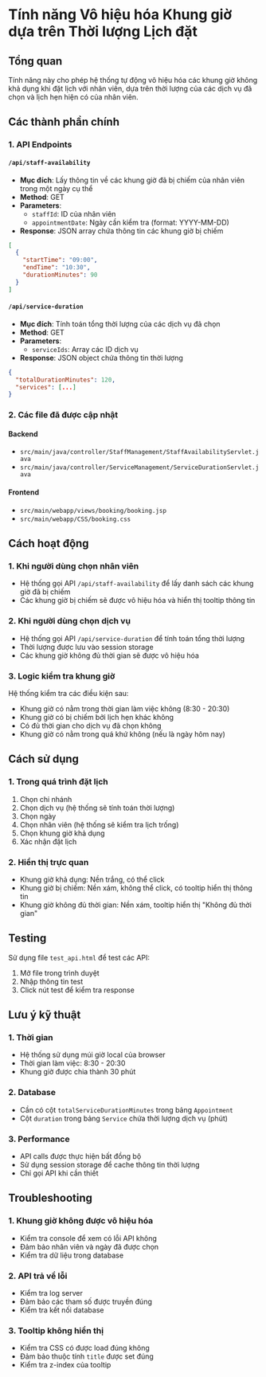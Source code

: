 # Tính năng Vô hiệu hóa Khung giờ dựa trên Thời lượng Lịch đặt

## Tổng quan

Tính năng này cho phép hệ thống tự động vô hiệu hóa các khung giờ không khả dụng khi đặt lịch với nhân viên, dựa trên thời lượng của các dịch vụ đã chọn và lịch hẹn hiện có của nhân viên.

## Các thành phần chính

### 1. API Endpoints

#### `/api/staff-availability`

- **Mục đích**: Lấy thông tin về các khung giờ đã bị chiếm của nhân viên trong một ngày cụ thể
- **Method**: GET
- **Parameters**:
  - `staffId`: ID của nhân viên
  - `appointmentDate`: Ngày cần kiểm tra (format: YYYY-MM-DD)
- **Response**: JSON array chứa thông tin các khung giờ bị chiếm

```json
[
  {
    "startTime": "09:00",
    "endTime": "10:30",
    "durationMinutes": 90
  }
]
```

#### `/api/service-duration`

- **Mục đích**: Tính toán tổng thời lượng của các dịch vụ đã chọn
- **Method**: GET
- **Parameters**:
  - `serviceIds`: Array các ID dịch vụ
- **Response**: JSON object chứa thông tin thời lượng

```json
{
  "totalDurationMinutes": 120,
  "services": [...]
}
```

### 2. Các file đã được cập nhật

#### Backend

- `src/main/java/controller/StaffManagement/StaffAvailabilityServlet.java`
- `src/main/java/controller/ServiceManagement/ServiceDurationServlet.java`

#### Frontend

- `src/main/webapp/views/booking/booking.jsp`
- `src/main/webapp/CSS/booking.css`

## Cách hoạt động

### 1. Khi người dùng chọn nhân viên

- Hệ thống gọi API `/api/staff-availability` để lấy danh sách các khung giờ đã bị chiếm
- Các khung giờ bị chiếm sẽ được vô hiệu hóa và hiển thị tooltip thông tin

### 2. Khi người dùng chọn dịch vụ

- Hệ thống gọi API `/api/service-duration` để tính toán tổng thời lượng
- Thời lượng được lưu vào session storage
- Các khung giờ không đủ thời gian sẽ được vô hiệu hóa

### 3. Logic kiểm tra khung giờ

Hệ thống kiểm tra các điều kiện sau:

- Khung giờ có nằm trong thời gian làm việc không (8:30 - 20:30)
- Khung giờ có bị chiếm bởi lịch hẹn khác không
- Có đủ thời gian cho dịch vụ đã chọn không
- Khung giờ có nằm trong quá khứ không (nếu là ngày hôm nay)

## Cách sử dụng

### 1. Trong quá trình đặt lịch

1. Chọn chi nhánh
2. Chọn dịch vụ (hệ thống sẽ tính toán thời lượng)
3. Chọn ngày
4. Chọn nhân viên (hệ thống sẽ kiểm tra lịch trống)
5. Chọn khung giờ khả dụng
6. Xác nhận đặt lịch

### 2. Hiển thị trực quan

- Khung giờ khả dụng: Nền trắng, có thể click
- Khung giờ bị chiếm: Nền xám, không thể click, có tooltip hiển thị thông tin
- Khung giờ không đủ thời gian: Nền xám, tooltip hiển thị "Không đủ thời gian"

## Testing

Sử dụng file `test_api.html` để test các API:

1. Mở file trong trình duyệt
2. Nhập thông tin test
3. Click nút test để kiểm tra response

## Lưu ý kỹ thuật

### 1. Thời gian

- Hệ thống sử dụng múi giờ local của browser
- Thời gian làm việc: 8:30 - 20:30
- Khung giờ được chia thành 30 phút

### 2. Database

- Cần có cột `totalServiceDurationMinutes` trong bảng `Appointment`
- Cột `duration` trong bảng `Service` chứa thời lượng dịch vụ (phút)

### 3. Performance

- API calls được thực hiện bất đồng bộ
- Sử dụng session storage để cache thông tin thời lượng
- Chỉ gọi API khi cần thiết

## Troubleshooting

### 1. Khung giờ không được vô hiệu hóa

- Kiểm tra console để xem có lỗi API không
- Đảm bảo nhân viên và ngày đã được chọn
- Kiểm tra dữ liệu trong database

### 2. API trả về lỗi

- Kiểm tra log server
- Đảm bảo các tham số được truyền đúng
- Kiểm tra kết nối database

### 3. Tooltip không hiển thị

- Kiểm tra CSS có được load đúng không
- Đảm bảo thuộc tính `title` được set đúng
- Kiểm tra z-index của tooltip
